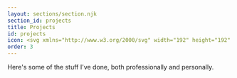 ```yaml
---
layout: sections/section.njk
section_id: projects
title: Projects
id: projects
icon: <svg xmlns="http://www.w3.org/2000/svg" width="192" height="192" fill="currentColor" viewBox="0 0 256 256"><rect width="256" height="256" fill="none"></rect><rect x="32.00781" y="80.00005" width="160" height="128" rx="8" stroke-width="16" stroke="currentColor" stroke-linecap="round" stroke-linejoin="round" fill="none"></rect><path d="M64.00781,80.00005v-24a8,8,0,0,1,8-8h144a8,8,0,0,1,8,8V168a8,8,0,0,1-8,8h-24" fill="none" stroke="currentColor" stroke-linecap="round" stroke-linejoin="round" stroke-width="16"></path><line x1="32" y1="112" x2="192" y2="112" fill="none" stroke="currentColor" stroke-linecap="round" stroke-linejoin="round" stroke-width="16"></line></svg>
order: 3
---
```


Here's some of the stuff I've done, both professionally and personally. 